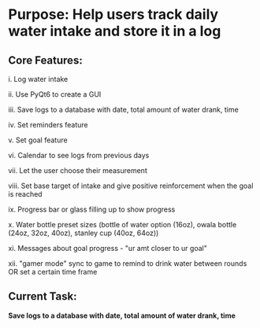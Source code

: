 # Purpose: Help users track daily water intake and store it in a log

## Core Features:

i. Log water intake

ii. Use PyQt6 to create a GUI

iii. Save logs to a database with date, total amount of water drank, time

iv. Set reminders feature

v. Set goal feature

vi. Calendar to see logs from previous days

vii. Let the user choose their measurement

viii. Set base target of intake and give positive reinforcement when the goal is reached

ix. Progress bar or glass filling up to show progress

x. Water bottle preset sizes (bottle of water option (16oz), owala bottle (24oz, 32oz, 40oz), stanley cup (40oz, 64oz))

xi. Messages about goal progress - "ur amt closer to ur goal"

xii. "gamer mode" sync to game to remind to drink water between rounds OR set a certain time frame

## Current Task:

**Save logs to a database with date, total amount of water drank, time**